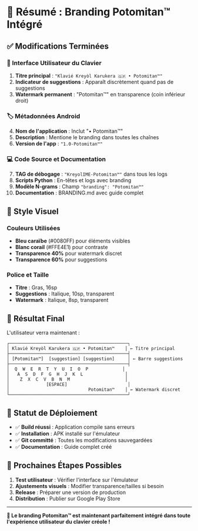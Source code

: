 # 🎯 Résumé : Branding Potomitan™ Intégré

## ✅ Modifications Terminées

### 📱 Interface Utilisateur du Clavier
1. **Titre principal** : `"Klavié Kreyòl Karukera 🇬🇵 • Potomitan™"`
2. **Indicateur de suggestions** : Apparaît discrètement quand pas de suggestions
3. **Watermark permanent** : "Potomitan™" en transparence (coin inférieur droit)

### 🏷️ Métadonnées Android
4. **Nom de l'application** : Inclut "• Potomitan™"
5. **Description** : Mentione le branding dans toutes les chaînes
6. **Version de l'app** : `"1.0-Potomitan™"`

### 💻 Code Source et Documentation  
7. **TAG de débogage** : `"KreyolIME-Potomitan™"` dans tous les logs
8. **Scripts Python** : En-têtes et logs avec branding
9. **Modèle N-grams** : Champ `"branding": "Potomitan™"` 
10. **Documentation** : BRANDING.md avec guide complet

## 🎨 Style Visuel

### Couleurs Utilisées
- **Bleu caraïbe** (#0080FF) pour éléments visibles
- **Blanc corail** (#FFE4E1) pour contraste  
- **Transparence 40%** pour watermark discret
- **Transparence 60%** pour suggestions

### Police et Taille
- **Titre** : Gras, 16sp
- **Suggestions** : Italique, 10sp, transparent
- **Watermark** : Italique, 8sp, transparent

## 📱 Résultat Final

L'utilisateur verra maintenant :

```
┌─────────────────────────────────────────────┐
│ Klavié Kreyòl Karukera 🇬🇵 • Potomitan™    │ ← Titre principal
├─────────────────────────────────────────────┤
│ [Potomitan™]  [suggestion] [suggestion]     │ ← Barre suggestions  
├─────────────────────────────────────────────┤
│  Q  W  E  R  T  Y  U  I  O  P             │
│   A  S  D  F  G  H  J  K  L                │
│    Z  X  C  V  B  N  M                     │
│              [ESPACE]                       │
│                              Potomitan™    │ ← Watermark discret
└─────────────────────────────────────────────┘
```

## 🚀 Statut de Déploiement

- ✅ **Build réussi** : Application compile sans erreurs
- ✅ **Installation** : APK installé sur l'émulateur  
- ✅ **Git committé** : Toutes les modifications sauvegardées
- ✅ **Documentation** : Guide complet créé

## 🔄 Prochaines Étapes Possibles

1. **Test utilisateur** : Vérifier l'interface sur l'émulateur
2. **Ajustements visuels** : Modifier transparence/tailles si besoin
3. **Release** : Préparer une version de production
4. **Distribution** : Publier sur Google Play Store

---

**🎉 Le branding Potomitan™ est maintenant parfaitement intégré dans toute l'expérience utilisateur du clavier créole !**
